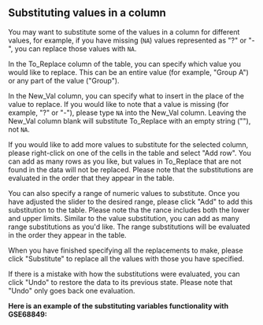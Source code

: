## Substituting values in a column

You may want to substitute some of the values in a column for different values, for example, if you have missing (`NA`) values represented as "?" or "-", you can replace those values with `NA`.

In the To_Replace column of the table, you can specify which value you would like to replace. This can be an entire value (for example, "Group A") or any part of the value ("Group").

In the New_Val column, you can specify what to insert in the place of the value to replace. If you would like to note that a value is missing (for example, "?" or "-"), please type `NA` into the New_Val column. Leaving the New_Val column blank will substitute To_Replace with an empty string (""), not `NA`.

If you would like to add more values to substitute for the selected column, please right-click on one of the cells in the table and select "Add row". You can add as many rows as you like, but values in To_Replace that are not found in the data will not be replaced. Please note that the substitutions are evaluated in the order that they appear in the table.

You can also specify a range of numeric values to substitute. Once you have adjusted the slider to the desired range, please click "Add" to add this substitution to the table. Please note tha the rance includes both the lower and upper limits. Similar to the value substitution, you can add as many range substitutions as you'd like. The range substitutions will be evaluated in the order they appear in the table.

When you have finished specifying all the replacements to make, please click "Substitute" to replace all the values with those you have specified.

If there is a mistake with how the substitutions were evaluated, you can click "Undo" to restore the data to its previous state. Please note that "Undo" only goes back one evaluation.

**Here is an example of the substituting variables functionality with GSE68849:**

